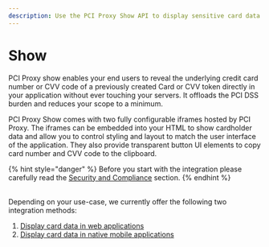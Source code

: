 ```yaml
---
description: Use the PCI Proxy Show API to display sensitive card data
---
```


# Show

PCI Proxy show enables your end users to reveal the underlying credit card number or CVV code of a previously created Card or CVV token directly in your application without ever touching your servers. It offloads the PCI DSS burden and reduces your scope to a minimum.&#x20;

PCI Proxy Show comes with two fully configurable iframes hosted by PCI Proxy. The iframes can be embedded into your HTML to show cardholder data and allow you to control styling and layout to match the user interface of the application. They also provide transparent button UI elements to copy card number and CVV code to the clipboard.&#x20;

{% hint style="danger" %}
Before you start with the integration please carefully read the [Security and Compliance](security-and-compliance.md) section.
{% endhint %}

\
Depending on your use-case, we currently offer the following two integration methods:

1. [Display card data in web applications](web/)
2. [Display card data in native mobile applications](native-mobile-apps.md)
